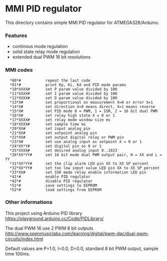 # MMI PID regulator

This directory contains simple MMI PID regulator for ATMEGA328/Arduino.

### Features

  - continous mode regulation
  - solid state relay mode regulation
  - extended dual PWM 16 bit resolutions

### MMI codes

      *00*#           repeat the last code
      *01*#           print Kp, Ki, Kd and PID mode params
      *10*XXXX#       set P param value divided by 100
      *11*XXXX#       set I param value divided by 100
      *12*XXXX#       set D param value divided by 100
      *13*X#          set proportional on measurement X=0 or error X=1
      *14*X#          set direction X=0 means direct, X=1 means reverse
      *15*X#          set PID mode 0 = PWM, 1 = SSR, 2 = 16 bit dual PWM
      *16*X#          set relay high state X = 0 or 1
      *17*XXXX#       set relay mode window size ms
      *18*XXXX#       set sample time ms
      *20*XX#         set input analog pin
      *21*XX#         set setpoint analog pin
      *22*XX#         set output digital relay or PWM pin
      *23*X#          set use analog input as setpoint X = 0 or 1
      *24*XX*Y#       set digital pin as 0 or 1
      *25*XXXX#       set desired analog input 0..1023
      *26*XX*YY#      set 16 bit mode dual PWM output pair, H = XX and L = YY
      *31*XX*YY#      set the clip alarm LED pin XX to XX SP percent
      *32*XX*YY#      set too low input value LED pin XX to XX SP percent
      *33*XX#         set SSR mode relay enable information LED pin
      *41*#           enable PID regulator
      *42*#           disable PID regulator
      *51*#           save settings to EEPROM
      *52*#           load settings from EEPROM

### Other informations

This project using Arduino PID library
https://playground.arduino.cc/Code/PIDLibrary/

The dual PWM 16 use 2 PWM 8 bit outputs
http://www.openmusiclabs.com/learning/digital/pwm-dac/dual-pwm-circuits/index.html

Default values are P=1.0, I=0.0, D=0.0, standard 8 bit PWM output, sample time 100ms.
